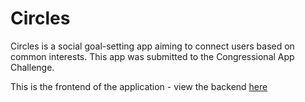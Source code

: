 # Circles

Circles is a social goal-setting app aiming to connect users based on common interests. This app was submitted to the Congressional App Challenge.

This is the frontend of the application - view the backend [here](https://github.com/asv18/Circles-Backend)
